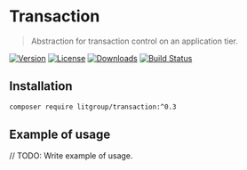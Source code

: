 # Transaction

> Abstraction for transaction control on an application tier.

[![Version](https://img.shields.io/packagist/v/litgroup/transaction.svg)](https://packagist.org/packages/litgroup/transaction)
[![License](https://img.shields.io/badge/license-MIT-blue.svg)][license]
[![Downloads](https://img.shields.io/packagist/dt/litgroup/transaction.svg)](https://packagist.org/packages/litgroup/transaction)
[![Build Status](https://travis-ci.org/LitGroup/transaction.php.svg?branch=master)](https://travis-ci.org/LitGroup/transaction.php)

## Installation

```bash
composer require litgroup/transaction:^0.3
```

## Example of usage

// TODO: Write example of usage.


[license]: https://raw.githubusercontent.com/LitGroup/transaction.php/master/LICENSE
